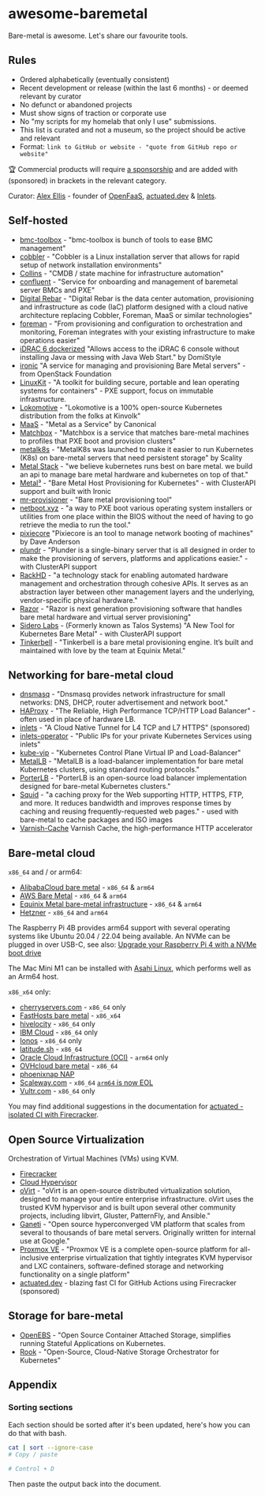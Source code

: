# awesome-baremetal

Bare-metal is awesome. Let's share our favourite tools.

## Rules

* Ordered alphabetically (eventually consistent)
* Recent development or release (within the last 6 months) - or deemed relevant by curator
* No defunct or abandoned projects
* Must show signs of traction or corporate use
 * No "my scripts for my homelab that only I use" submissions.
 * This list is curated and not a museum, so the project should be active and relevant
* Format: `link to GitHub or website - "quote from GitHub repo or website"`

🏆 Commercial products will require [a sponsorship](https://github.com/sponsors/alexellis) and are added with (sponsored) in brackets in the relevant category.

Curator: [Alex Ellis](https://www.alexellis.io) - founder of [OpenFaaS](https://openfaas.com/), [actuated.dev](https://actuated.dev) & [Inlets](https://docs.inlets.dev/).

## Self-hosted

* [bmc-toolbox](https://github.com/bmc-toolbox) - "bmc-toolbox is bunch of tools to ease BMC management"
* [cobbler](https://github.com/cobbler/cobbler) - "Cobbler is a Linux installation server that allows for rapid setup of network installation environments"
* [Collins](https://tumblr.github.io/collins/) - "CMDB / state machine for infrastructure automation"
* [confluent](https://github.com/lenovo/confluent) - "Service for onboarding and management of baremetal server BMCs and PXE"
* [Digital Rebar](https://rebar.digital) - "Digital Rebar is the data center automation, provisioning and infrastructure as code (IaC) platform designed with a cloud native architecture replacing Cobbler, Foreman, MaaS or similar technologies"
* [foreman](https://github.com/theforeman/foreman) - "From provisioning and configuration to orchestration and monitoring, Foreman integrates with your existing infrastructure to make operations easier"
* [iDRAC 6 dockerized](https://github.com/DomiStyle/docker-idrac6) "Allows access to the iDRAC 6 console without installing Java or messing with Java Web Start." by DomiStyle
* [ironic](https://github.com/openstack/ironic) "A service for managing and provisioning Bare Metal servers" - from OpenStack Foundation
* [LinuxKit](https://github.com/linuxkit/linuxkit) - "A toolkit for building secure, portable and lean operating systems for containers" - PXE support, focus on immutable infrastructure.
* [Lokomotive](https://github.com/kinvolk/lokomotive) - "Lokomotive is a 100% open-source Kubernetes distribution from the folks at Kinvolk"
* [MaaS](https://maas.io) - "Metal as a Service" by Canonical
* [Matchbox](https://matchbox.psdn.io) - "Matchbox is a service that matches bare-metal machines to profiles that PXE boot and provision clusters"
* [metalk8s](https://github.com/scality/metalk8s) - "MetalK8s was launched to make it easier to run Kubernetes (K8s) on bare-metal servers that need persistent storage" by Scality
* [Metal Stack](https://metal-stack.io) - "we believe kubernetes runs best on bare metal. we build an api to manage bare metal hardware and kubernetes on top of that."
* [Metal³](https://github.com/metal3-io) - "Bare Metal Host Provisioning for Kubernetes" - with ClusterAPI support and built with Ironic
* [mr-provisioner](https://github.com/mr-provisioner/mr-provisioner) - "Bare metal provisioning tool"
* [netboot.xyz](https://netboot.xyz) - "a way to PXE boot various operating system installers or utilities from one place within the BIOS without the need of having to go retrieve the media to run the tool."
* [pixiecore](https://github.com/danderson/netboot/tree/master/pixiecore) "Pixiecore is an tool to manage network booting of machines" by Dave Anderson
* [plundr](https://github.com/plunder-app/plunder) - "Plunder is a single-binary server that is all designed in order to make the provisioning of servers, platforms and applications easier." - with ClusterAPI support
* [RackHD](https://rackhd.readthedocs.io/en/latest/) - "a technology stack for enabling automated hardware management and orchestration through cohesive APIs. It serves as an abstraction layer between other management layers and the underlying, vendor-specific physical hardware."
* [Razor](https://github.com/puppetlabs/razor-server) - "Razor is next generation provisioning software that handles bare metal hardware and virtual server provisioning"
* [Sidero Labs](https://www.siderolabs.com/platform/bare-metal-kubernetes-sidero/) - (Formerly known as Talos Systems) "A New Tool for Kubernetes Bare Metal" - with ClusterAPI support
* [Tinkerbell](https://tinkerbell.org) - "Tinkerbell is a bare metal provisioning engine. It’s built and maintained with love by the team at Equinix Metal."

## Networking for bare-metal cloud

* [dnsmasq](http://www.thekelleys.org.uk/dnsmasq/doc.html) - "Dnsmasq provides network infrastructure for small networks: DNS, DHCP, router advertisement and network boot."
* [HAProxy](http://www.haproxy.org) - "The Reliable, High Performance TCP/HTTP Load Balancer" - often used in place of hardware LB.
* [inlets](https://github.com/inlets/inlets-pro) - "A Cloud Native Tunnel for L4 TCP and L7 HTTPS" (sponsored)
* [inlets-operator](https://github.com/inlets/inlets-operator) - "Public IPs for your private Kubernetes Services using inlets"
* [kube-vip](https://github.com/plunder-app/kube-vip) - "Kubernetes Control Plane Virtual IP and Load-Balancer"
* [MetalLB](https://metallb.universe.tf) - "MetalLB is a load-balancer implementation for bare metal Kubernetes clusters, using standard routing protocols."
* [PorterLB](https://github.com/kubesphere/porterlb) - "PorterLB is an open-source load balancer implementation designed for bare-metal Kubernetes clusters."
* [Squid](http://www.squid-cache.org) - "a caching proxy for the Web supporting HTTP, HTTPS, FTP, and more. It reduces bandwidth and improves response times by caching and reusing frequently-requested web pages." - used with bare-metal to cache packages and ISO images
* [Varnish-Cache](https://github.com/varnishcache/varnish-cache) Varnish Cache, the high-performance HTTP accelerator

## Bare-metal cloud

`x86_64` and / or arm64:

* [AlibabaCloud bare metal](https://www.alibabacloud.com/product/ebm) - `x86_64` & `arm64`
* [AWS Bare Metal](https://aws.amazon.com/blogs/aws/category/compute/amazon-ec2-bare-metal/)  - `x86_64` & `arm64`
* [Equinix Metal bare-metal infrastructure](https://metal.equinix.com/) - `x86_64` & `arm64`
* [Hetzner](https://hetzner.com) - `x86_64` and `arm64`

The Raspberry Pi 4B provides arm64 support with several operating systems like Ubuntu 20.04 / 22.04 being available. An NVMe can be plugged in over USB-C, see also: [Upgrade your Raspberry Pi 4 with a NVMe boot drive](https://alexellisuk.medium.com/upgrade-your-raspberry-pi-4-with-a-nvme-boot-drive-d9ab4e8aa3c2)

The Mac Mini M1 can be installed with [Asahi Linux](https://asahilinux.org), which performs well as an Arm64 host.

`x86_x64` only:

* [cherryservers.com](https://www.cherryservers.com) - `x86_64` only
* [FastHosts bare metal](https://www.fasthosts.co.uk/dedicated-servers) - `x86_x64`
* [hivelocity](https://www.hivelocity.net) - `x86_64` only
* [IBM Cloud](https://www.ibm.com/uk-en/cloud/bare-metal-servers) - `x86_64` only
* [Ionos](https://ionos.co.uk) - `x86_64` only
* [latitude.sh](https://latitude.sh) - `x86_64`
* [Oracle Cloud Infrastructure (OCI)](https://www.oracle.com/cloud/compute/arm/) - `arm64` only
* [OVHcloud bare metal](https://www.ovh.com/world/dedicated-servers) - `x86_64`
* [phoenixnap NAP](https://phoenixnap.com/bare-metal-cloud/instances)
* [Scaleway.com](https://www.scaleway.com) - `x86_64` [`arm64` is now EOL]( https://www.theregister.com/2020/04/21/scaleway_arm64_cloud_end_of_life/)
* [Vultr.com](https://www.vultr.com/products/bare-metal/) - `x86_64` only

You may find additional suggestions in the documentation for [actuated - isolated CI with Firecracker](https://docs.actuated.dev/provision-server/).

## Open Source Virtualization

Orchestration of Virtual Machines (VMs) using KVM.

* [Firecracker](https://firecracker-microvm.github.io/)
* [Cloud Hypervisor](https://github.com/cloud-hypervisor/cloud-hypervisor)
* [oVirt](https://www.ovirt.org/) - "oVirt is an open-source distributed virtualization solution, designed to manage your entire enterprise infrastructure. oVirt uses the trusted KVM hypervisor and is built upon several other community projects, including libvirt, Gluster, PatternFly, and Ansible."
* [Ganeti](https://github.com/ganeti/ganeti) - "Open source hyperconverged VM platform that scales from several to thousands of bare metal servers. Originally written for internal use at Google."
* [Proxmox VE](https://www.proxmox.com/en/proxmox-ve/get-started) - "Proxmox VE is a complete open-source platform for all-inclusive enterprise virtualization that tightly integrates KVM hypervisor and LXC containers, software-defined storage and networking functionality on a single platform"
* [actuated.dev](https://actuated.dev) - blazing fast CI for GitHub Actions using Firecracker (sponsored)

## Storage for bare-metal

* [OpenEBS](https://openebs.io/) - "Open Source Container Attached Storage, simplifies running Stateful Applications on Kubernetes.
* [Rook](https://rook.io/) - "Open-Source, Cloud-Native Storage Orchestrator for Kubernetes"


## Appendix

### Sorting sections

Each section should be sorted after it's been updated, here's how you can do that with bash.

```bash
cat | sort --ignore-case
# Copy / paste

# Control + D
```

Then paste the output back into the document.
